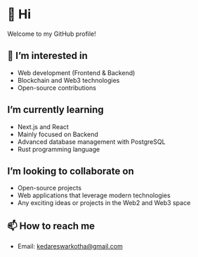 # 👋 Hi
Welcome to my GitHub profile! 

## 👾 I’m interested in
- Web development (Frontend & Backend)
- Blockchain and Web3 technologies
- Open-source contributions

##  I’m currently learning
- Next.js and React
- Mainly focused on Backend
- Advanced database management with PostgreSQL
- Rust programming language

##  I’m looking to collaborate on
- Open-source projects
- Web applications that leverage modern technologies
- Any exciting ideas or projects in the Web2 and Web3 space

## 📫 How to reach me
- Email: kedareswarkotha@gmail.com
<!---
kedar000/kedar000 is a ✨ special ✨ repository because its `README.md` (this file) appears on your GitHub profile.
You can click the Preview link to take a look at your changes.
--->
